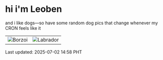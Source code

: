 # hi i'm Leoben

and i like dogs—so have some random dog pics that change whenever my CRON feels like it

|  |  |
|--------|----------|
| ![Borzoi](https://random-dog-vercel.vercel.app/api/random-borzoi?v=1751439502) | ![Labrador](https://random-dog-vercel.vercel.app/api/random-labrador?v=1751439502) |

Last updated: 2025-07-02 14:58 PHT
